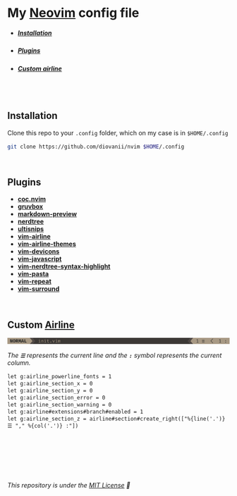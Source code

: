 # My [Neovim](https://neovim.io/) config file

* ##### [Installation](#install)
* ##### [Plugins](#plugins)
* ##### [Custom airline](#custom-airline)

<br>
<br>

## Installation
Clone this repo to your `.config` folder, which on my case is in `$HOME/.config`

``` bash
git clone https://github.com/diovanii/nvim $HOME/.config
```

<br>

## Plugins
* **[coc.nvim](https://github.com/neoclide/coc.nvim)**
* **[gruvbox](https://github.com/morhetz/gruvbox)**
* **[markdown-preview](https://github.com/iamcco/markdown-preview.nvim)**
* **[nerdtree](https://github.com/scrooloose/nerdtree)**
* **[ultisnips](https://github.com/sirver/UltiSnips)**
* **[vim-airline](https://github.com/vim-airline/vim-airline)**
* **[vim-airline-themes](https://github.com/vim-airline/vim-airline-themes)**
* **[vim-devicons](https://github.com/ryanoasis/vim-devicons)**
* **[vim-javascript](https://github.com/pangloss/vim-javascript)**
* **[vim-nerdtree-syntax-highlight](https://github.com/tiagofumo/vim-nerdtree-syntax-highlight)**
* **[vim-pasta](https://github.com/sickill/vim-pasta)**
* **[vim-repeat](https://github.com/tpope/vim-repeat)**
* **[vim-surround](https://github.com/tpope/vim-surround)**

<br>

## Custom [Airline](https://github.com/vim-airline/vim-airline)
![Custom airline print](preview.jpg)

_The **`☰`** represents the current line and the **`:`** symbol represents the current column._

``` vim
let g:airline_powerline_fonts = 1
let g:airline_section_x = 0
let g:airline_section_y = 0
let g:airline_section_error = 0
let g:airline_section_warning = 0
let g:airline#extensions#branch#enabled = 1
let g:airline_section_z = airline#section#create_right(["%{line('.')} ☰ "," %{col('.')} :"])
```

<br>
<br>
<br>
<br>
<br>

###### This repository is under the [MIT License](https://opensource.org/licenses/MIT) :page_with_curl:
